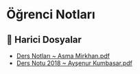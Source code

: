 # Öğrenci Notları


<!--Index-->

## 🔗 Harici Dosyalar

- [Ders Notları ~ Asma Mirkhan.pdf](./Ders%20Notlar%C4%B1%20~%20Asma%20Mirkhan.pdf)
- [Ders Notu 2018 ~ Ayşenur Kumbasar.pdf](./Ders%20Notu%202018%20~%20Ay%C5%9Fenur%20Kumbasar.pdf)


<!--Index-->

